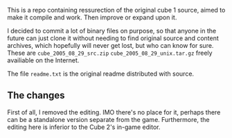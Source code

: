 This is a repo containing ressurection of the original cube 1 source, aimed to
make it compile and work. Then improve or expand upon it.

I decided to commit a lot of binary files on purpose, so that anyone in the
future can just clone it without needing to find original source and content
archives, which hopefully will never get lost, but who can know for sure.
These are `cube_2005_08_29_src.zip` `cube_2005_08_29_unix.tar.gz` freely
availiable on the Internet.

The file `readme.txt` is the original readme distributed with source.

## The changes

First of all, I removed the editing. IMO there's no place for it, perhaps
there can be a standalone version separate from the game. Furthermore, the
editing here is inferior to the Cube 2's in-game editor.

